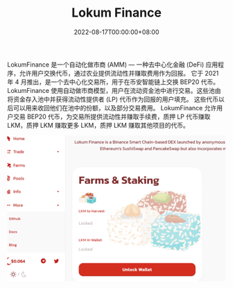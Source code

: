 ﻿---
title: "Lokum Finance"
description: "LokumFinance 是一家自动化做市商 (AMM)"
date: 2022-08-17T00:00:00+08:00
lastmod: 2022-08-17T00:00:00+08:00
draft: false
authors: ["boogArno"]
featuredImage: "lokum-finance.png"
tags: ["DeFi","Lokum Finance"]
categories: ["nfts"]
nfts: ["DeFi"]
blockchain: "BSC"
website: "https://lokum.finance/"
twitter: "https://twitter.com/FinanceLokum"
discord: ""
telegram: "https://telegram.com/LokumSwapFinance"
github: "https://github.com/LokumSwap"
youtube: ""
twitch: ""
facebook: ""
instagram: ""
reddit: ""
medium: "https://lokumswap-finance.medium.com/"
steam: ""
gitbook: ""
googleplay: ""
appstore: ""
status: "Live"
weight: 
lightgallery: true
toc: true
pinned: false
recommend: false
recommend1: false
---
LokumFinance 是一个自动化做市商 (AMM) — 一种去中心化金融 (DeFi) 应用程序，允许用户交换代币，通过农业提供流动性并赚取费用作为回报。
它于 2021 年 4 月推出，是一个去中心化交易所，用于在币安智能链上交换 BEP20 代币。 LokumFinance 使用自动做市商模型，用户在流动资金池中进行交易。这些池由将资金存入池中并获得流动性提供者 (LP) 代币作为回报的用户填充。
这些代币以后可以用来收回他们在池中的份额，以及部分交易费用。
LokumFinance 允许用户交易 BEP20 代币，为交易所提供流动性并赚取手续费，质押 LP 代币赚取 LKM，质押 LKM 赚取更多 LKM，质押 LKM 赚取其他项目的代币。

![lokumfinance-dapp-defi-bsc-image1_4c4504ae3900cca30f8330a1caff8ad1](lokumfinance-dapp-defi-bsc-image1_4c4504ae3900cca30f8330a1caff8ad1.png)